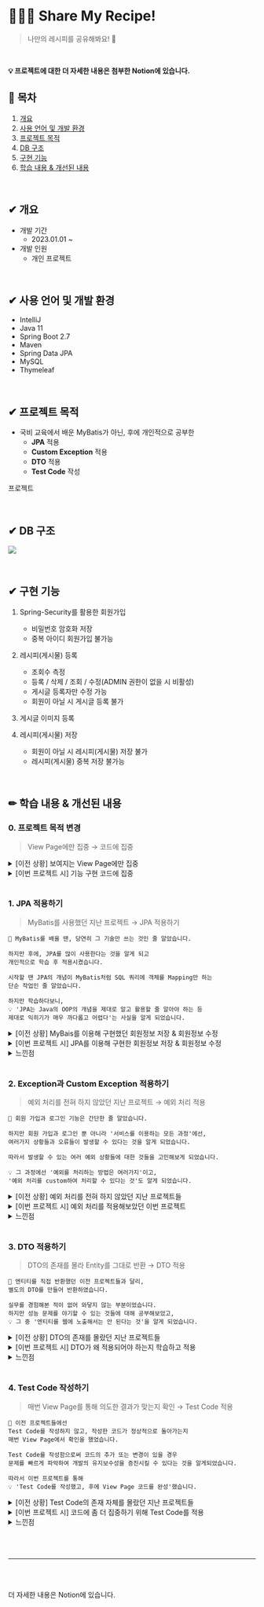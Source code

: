 # 🧑🏻‍🍳 Share My Recipe!

> 나만의 레시피를 공유해봐요! 🥗

<br>

**💡 프로젝트에 대한 더 자세한 내용은 첨부한 Notion에 있습니다.**

## 📌 목차
1. [개요](#-개요)
2. [사용 언어 및 개발 환경](#-사용-언어-및-개발-환경)
3. [프로젝트 목적](#-프로젝트-목적)
4. [DB 구조](#-db-구조)
5. [구현 기능](#-구현-기능)
6. [학습 내용 & 개선된 내용](#-학습-내용--개선된-내용)

<br>

## ✔ 개요
* 개발 기간
  * 2023.01.01 ~
* 개발 인원
  * 개인 프로젝트

<br>

## ✔ 사용 언어 및 개발 환경
- IntelliJ
- Java 11
- Spring Boot 2.7
- Maven
- Spring Data JPA
- MySQL
- Thymeleaf

<br>

## ✔ 프로젝트 목적
* 국비 교육에서 배운 MyBatis가 아닌, 후에 개인적으로 공부한 
  * **JPA** 적용
  * **Custom Exception** 적용
  * **DTO** 적용
  * **Test Code** 작성
  
프로젝트

<br>

## ✔ DB 구조
![](https://s3.us-west-2.amazonaws.com/secure.notion-static.com/fabfbe87-79bc-4ba8-8906-2b569277681f/Untitled.png?X-Amz-Algorithm=AWS4-HMAC-SHA256&X-Amz-Content-Sha256=UNSIGNED-PAYLOAD&X-Amz-Credential=AKIAT73L2G45EIPT3X45%2F20230130%2Fus-west-2%2Fs3%2Faws4_request&X-Amz-Date=20230130T042206Z&X-Amz-Expires=86400&X-Amz-Signature=3c801411256bf5de2d5a1e7c6221c597c5cf9b50ec59851446d241c3d99b0af7&X-Amz-SignedHeaders=host&response-content-disposition=filename%3D%22Untitled.png%22&x-id=GetObject)

<br>

## ✔ 구현 기능
1. Spring-Security를 활용한 회원가입 
   * 비밀번호 암호화 저장 
   * 중복 아이디 회원가입 불가능


2. 레시피(게시물) 등록 
   * 조회수 측정
   * 등록 / 삭제 / 조회 / 수정(ADMIN 권한이 없을 시 비활성)
   * 게시글 등록자만 수정 가능
   * 회원이 아닐 시 게시글 등록 불가


3. 게시글 이미지 등록


4. 레시피(게시물) 저장
   * 회원이 아닐 시 레시피(게시물) 저장 불가
   * 레시피(게시물) 중복 저장 불가능

<br>

## ✏ 학습 내용 & 개선된 내용
### 0. 프로젝트 목적 변경
> View Page에만 집중 → 코드에 집중
<details>
<summary>[이전 상황] 보여지는 View Page에만 집중</summary>
<div markdown="1">

```
국비교육을 받으며 팀 & 개인 프로젝트를 했을 시엔 보여지는 View Page에만 집중했습니다.

따라서 코드가 어떻게 됐든, 
보여지는 화면(View)만 원하는 결과가 나오게끔 코드를 작성했습니다.
그 결과 
어떤 기능을 구현하면, 다른 기능에 문제가 생기고 
그 문제를 해결하면, 또다른 문제가 생기는 상황이 반복됐습니다.

근본적인 문제를 해결하지 못하고 문제 상황을 막기에만 급했습니다.
결과적으론, 매우 지저분하고 알 수 없는 
즉, 유지보수가 매우 어려운 코드가 최종 결과물이 되었습니다.

그때에는 그 방식이 맞는 방식인 줄 알았습니다.

하지만 UI에 신경쓰는 것이 아닌 기능 구현 코드에 집중해야한다는 사실을 알게되었고, 
이번 프로젝트부턴 코드에 집중하는 것으로 목적을 변경했습니다.
```
</div>
</details>

<details>
<summary>[이번 프로젝트 시] 기능 구현 코드에 집중</summary>
<div markdown="1">

```
제일 큰 변화는 여태껏 배워왔고 적용시켰던 MyBatis가 아닌, 
새롭게 학습한 JPA를 이용하는 것이었습니다.

또한 Test Code도 프로젝트에 적용시켜보았습니다.
그에 따라 예외 상황들에 대한 코드들도 생각해보게 되었습니다.
```
</div>
</details>

<br>

### 1. JPA 적용하기
> MyBatis를 사용했던 지난 프로젝트 → JPA 적용하기

```text
🤔 MyBatis를 배울 땐, 당연히 그 기술만 쓰는 것인 줄 알았습니다.

하지만 후에, JPA를 많이 사용한다는 것을 알게 되고
개인적으로 학습 후 적용시켰습니다.

시작할 땐 JPA의 개념이 MyBatis처럼 SQL 쿼리에 객체를 Mapping만 하는
단순 작업인 줄 알았습니다.

하지만 학습하다보니,
💡 'JPA는 Java의 OOP의 개념을 제대로 알고 활용할 줄 알아야 하는 등
제대로 익히기가 매우 까다롭고 어렵다'는 사실을 알게 되었습니다.
```

<details>
<summary>[이전 상황] MyBais를 이용해 구현했던 회원정보 저장 & 회원정보 수정</summary>
<div markdown="1">

<details>
<summary>Ex 1) 회원정보 저장</summary>
<div markdown="1">

* SQL Mapper
```xml
<!-- 회원 가입 -->
<insert id="insertMember" parameterType="com.jobdongsan.project.model.MemberVO">
	INSERT INTO member (memId, memPw, memName, memEmail, memChildBirth, memHP, memZipcode, memAddress1, memAddress2)
	VALUES (#{memId}, #{memPw}, #{memName}, #{memEmail}, #{memChildBirth}, #{memHP}, #{memZipcode}, #{memAddress1}, #{memAddress2})
</insert>

<!-- Oauth 회원 가입  -->
<insert id="insertOauthMember" parameterType="com.jobdongsan.project.model.MemberVO">
	INSERT INTO member (memId, memPw, memName, memEmail, profileImg, provider, providerId)
	VALUES (#{memId}, #{memPw}, #{memName}, #{memEmail}, #{profileImg}, #{provider}, #{providerId})
</insert>
```

* MemberDAO Interface
```java
public void insertMember(MemberVO vo); // 회원 가입
public void insertOauthMember(MemberVO vo); // SNS 회원 가입
```

* MemberService
```java
// 회원 가입
@Override
public void insertMember(MemberVO vo) {
	// 비밀번호 암호화 처리한 후 mapper에게 전달
	String encodedPwd = pwdEncoder.encode(vo.getMemPw());
	vo.setMemPw(encodedPwd);
	
	dao.insertMember(vo); // 회원정보 저장(INSERT) SQL Mapper
}

// SNS 회원 가입
@Override
public void insertOauthMember(MemberVO vo) {
	dao.insertOauthMember(vo);
}
```

</div>
</details>

<details>
<summary>Ex 2) 회원정보 수정</summary>
<div markdown="1">

* SQL Mapper
```xml
<!-- 회원 정보 수정 -->
<update id="updateMemberInfo" parameterType="com.jobdongsan.project.model.MemberVO">
	UPDATE member SET memPw = #{memPw}, memName = #{memName}, memEmail = #{memEmail},
	memChildBirth = #{memChildBirth}, memHP = #{memHP}, memZipcode = #{memZipcode}, memAddress1 = #{memAddress1},
	memAddress2 = #{memAddress2}, profileImg = #{profileImg} WHERE memId = #{memId}
</update>
```

* MemberDAO Interface
```java
public void updateMemberInfo(MemberVO vo); // 회원 정보 수정
```

* MemberService
```java
@Override
public void updateMemberInfo(MemberVO vo) {
	String encodedPwd = pwdEncoder.encode(vo.getMemPw());
	vo.setMemPw(encodedPwd);
	
	dao.updateMemberInfo(vo);
}
```

</div>
</details>

</div>
</details>

<details>
<summary>[이번 프로젝트 시] JPA를 이용해 구현한 회원정보 저장 & 회원정보 수정</summary>
<div markdown="1">

<details>
<summary>Ex 1) 회원정보 저장</summary>
<div markdown="1">

* MemberRepository
```java
public interface MemberRepository extends JpaRepository<Member, Long> {
    // 이메일로 중복 검사
    Member findByEmail(String email);
}
```

* MemberService
```java
public Member saveMember(Member member) {
    validateDuplicateMember(member); // 회원가입 중복 검사
    return memberRepository.save(member); // 회원 정보 저장
}

/**
 * 회원가입 중복 검사
 * 이메일 중복 불가능
 * */
private void validateDuplicateMember(Member member) {
    Member findMember = memberRepository.findByEmail(member.getEmail()); // 이메일로 찾은 회원을 Member에 담는다.
    if(findMember != null) {
        // 예외처리
        throw new AppException(ErrorCode.MEMBERNAME_DUPLICATED, findMember.getName() + "은 이미 있습니다.");
    }
}
```

</div>
</details>

<details>
<summary>Ex 2) 회원정보 수정 : 원하는 정보만 선택해 수정</summary>
<div markdown="1">

* Member Entity
```java
public void updateMember(MemberFormDto memberFormDto, String password) {
    this.name = memberFormDto.getName();
    this.password = password;
    this.address = memberFormDto.getAddress();
}
```

* MemberService
```java
public Long updateMember(Long memberId, MemberFormDto memberFormDto) {

    Member findMember = memberRepository.findById(memberId)
            .orElseThrow(EntityNotFoundException::new);

    String password = passwordEncoder.encode(findMember.getPassword());

    findMember.updateMember(memberFormDto, password);

    return findMember.getId();
}
```

</div>
</details>

</div>
</details>

<details>
<summary>느낀점</summary>
<div markdown="1">

- JPA 덕분에 SQL에 의존적인 코드를 짜지 않고, Java 중심의 코드를 짤 수 있었다.
- SQL Mapper로 구현했을 때처럼 자주 쓰는 CRUD 메소드를 직접 다 작성하지 않아도 돼 코드의 양이 줄었다.
- JPA는 기본적인 CRUD를 제공해 비즈니스 로직에 보다 더 집중할 수 있다.
- 검색 기능에 한해 아직까지는 Querydsl보다 myBatis가 직관적이어서 그런지 더 이해가 쉽다.
- Querydsl의 더 깊은 이해와 학습이 필요하다.

</div>
</details>

<br>

### 2. Exception과 Custom Exception 적용하기
> 예외 처리를 전혀 하지 않았던 지난 프로젝트 → 예외 처리 적용

```text
🤔 회원 가입과 로그인 기능은 간단한 줄 알았습니다.

하지만 회원 가입과 로그인 뿐 아니라 '서비스를 이용하는 모든 과정'에선, 
여러가지 상황들과 오류들이 발생할 수 있다는 것을 알게 되었습니다.

따라서 발생할 수 있는 여러 예외 상황들에 대한 것들을 고민해보게 되었습니다.

💡 그 과정에선 '예외를 처리하는 방법은 여러가지'이고, 
'예외 처리를 custom하여 처리할 수 있다는 것'도 알게 되었습니다.
```

<details>
<summary>[이전 상황] 예외 처리를 전혀 하지 않았던 지난 프로젝트들</summary>
<div markdown="1">

* Ex) 마이페이지에 게시물 저장 시, 중복 저장 처리
```java
// 마이페이지 게시물 저장
@ResponseBody
@RequestMapping("/insert_video")
public String insertVideo(@RequestParam HashMap<String, Object> param, HttpSession session) {
	String result = null;
	String memId = (String)session.getAttribute("sid");
	
	param.put("memId", memId);

	// 저장하려는 게시물이 마이페이지에 있는지 갯수를 체크한다.
	int count = videoService.checkVideo(Integer.parseInt((String)param.get("videoNo")), memId);
	if(count == 0) { // 만약 게시물이 없다면 (마이페이지 게시물 0개)
		videoService.insertVideo(param);
		result = "0";
	}
	else { // 만약 게시물이 있다면, 의미없는 숫자(result = 1) 반환
		result = "1";
	}
	
	return result;
}
```

* SQL Mapper : 마이페이지에 동일 게시물이 존재하는지 확인
```xml
<!-- 마이페이지에 동일 게시물이 존재하는지 확인 -->
<!-- 회원의 마이페이지에 저장하고자 하는 게시물의 개수 카운트 -->
<select id="checkVideo" parameterType="hashmap" resultType="int">
	SELECT COUNT(*)
	FROM my_history 
	WHERE videoNo=#{videoNo} AND memId=#{memId} 
</select>
```

</div>
</details>

<details>
<summary>[이번 프로젝트 시] 예외 처리를 적용해보았던 이번 프로젝트</summary>
<div markdown="1">

<details>
<summary>Ex 1) 회원 가입 중복 검사</summary>
<div markdown="1">

* 단계 1 : throw new IllegalStateException
```java
private void validateDuplicateMember(Member member) {
    Member findMember = memberRepository.findByEmail(member.getEmail()); // 이메일로 찾은 회원을 Member에 담는다.
    if(findMember != null) { // 회원 정보가 존재하면
        // IllegalStateException 예외처리
        throw new IllegalStateException("이미 가입된 회원입니다.");
    }
}
```

* 단계 2 : custom한 AppException으로 처리
```java
private void validateDuplicateMember(Member member) {
    Member findMember = memberRepository.findByEmail(member.getEmail()); // 이메일로 찾은 회원을 Member에 담는다.
    if(findMember != null) { // 회원 정보가 존재하면
        // AppException 예외처리
        // MEMBERNAME_DUPLICATED(HttpStatus.CONFLICT, "")
        throw new AppException(ErrorCode.MEMBERNAME_DUPLICATED, findMember.getName() + "은 이미 있습니다.");
    }
}
```

</div>
</details>

<details>
<summary>Ex 2) 마이페이지에 게시물 저장 시, 중복 저장 처리</summary>
<div markdown="1">

* CartController : 마이페이지 컨트롤러
```java
try {
    cartRecipeId = cartService.addCart(cartRecipeDto, email);
} catch (AppException e) { // 만들어놓은 AppException으로 예외처리를 한다.
    model.addAttribute("errorMessage", e.getMessage()); // 예외처리 메세지를 마이페이지 view에 전달
    return new ResponseEntity<String>(e.getMessage(), HttpStatus.BAD_REQUEST);
}
```

* CartService
```java
CartRecipe savedCartRecipe = cartRecipeRepository.findByCartIdAndRecipeId(cart.getId(), recipe.getId());

// 레시피 중복 저장
if(savedCartRecipe != null) { // 마이페이지에 게시물이 저장되어 있다면
    // AppException의 CART_RECIPE_DUPLICATED로 예외처리를 한다.
    throw new AppException(ErrorCode.CART_RECIPE_DUPLICATED, recipe.getRecipeName() + "은 이미 저장되어있습니다.");
}

CartRecipe cartRecipe = CartRecipe.createCartRecipe(cart, recipe);
cartRecipeRepository.save(cartRecipe);
```

</div>
</details>

</div>
</details>

<details>
<summary>느낀점</summary>
<div markdown="1">

- Custom Exception의 Test Code 실패로 다시 원래 코드로 돌아간 것들이 있어 아쉽다.
- 오류 없이 예외 처리를 할 수 있는 방법을 배우고 싶다.
- 내가 구현한 Custom Exception이 맞는 방식인지 모르겠다. 제대로 배우고 싶다.

</div>
</details>

<br>

### 3. DTO 적용하기
> DTO의 존재를 몰라 Entity를 그대로 반환 → DTO 적용

```text
🤔 엔티티를 직접 반환했던 이전 프로젝트들과 달리, 
별도의 DTO를 만들어 반환하였습니다.

실무를 경험해본 적이 없어 와닿지 않는 부분이었습니다.
하지만 성능 문제를 야기할 수 있는 것들에 대해 공부해보았고, 
💡 그 중 '엔티티를 웹에 노출해서는 안 된다는 것'을 알게 되었습니다.
```

<details>
<summary>[이전 상황] DTO의 존재를 몰랐던 지난 프로젝트들</summary>
<div markdown="1">

* Ex) 모든 게시물 출력
* [Controller] : DTO를 생성하지 않고, Entity를 바로 반환했다.
```java
// 전체 게시물 출력
@RequestMapping("/job_index")
public String viewJobAllList(Model model) {

  // 게시물 Entity를 그대로 Serivce에 전달한다.
  ArrayList<JobVO> jobList = jobService.listAllJob();
  model.addAttribute("jobList", jobList); // View Page에 Entity를 바로 전달한다.

  return "job/job_index";
}
```
</div>
</details>

<details>
<summary>[이번 프로젝트 시] DTO가 왜 적용되어야 하는지 학습하고 적용</summary>
<div markdown="1">

* ‘DTO를 왜 만드는 것인가'에 대한 고찰
* Ex) 모든 게시물 출력
* [MainItemDto]
```java
@Setter
@Getter
public class MainItemDto {

    private Long id;
    private String recipeName;
    private String recipeDetail;
    private String imgUrl;
    private Integer price;

   /**
   * @QueryProjection : Querydsl로 결과 조회 시, MainItemDto 객체로 바로 받아옴
   * - DTO 클래스로 변환하는 과정 없이 바로 DTO 객체를 뽑아냄
   * - DTO 기반으로 생성된 QDTO 객체의 생성자를 사용하는 것
   * */
    @QueryProjection
    public MainItemDto(Long id, String recipeName, String recipeDetail, String imgUrl, Integer price) {
        this.id = id;
        this.recipeName = recipeName;
        this.recipeDetail = recipeDetail;
        this.imgUrl = imgUrl;
        this.price = price;
    }
}
```

* MainController
```java
@GetMapping(value = "/")
public String main(RecipeSearchDto recipeSearchDto, Optional<Integer> page, Model model){

    Pageable pageable = PageRequest.of(page.isPresent() ? page.get() : 0, 6);

    // 출력할 게시물 DTO를 Service에 전달한다.
    Page<MainItemDto> recipes = recipeService.getMainRecipePage(recipeSearchDto, pageable);

    model.addAttribute("recipes", recipes);
    model.addAttribute("recipeSearchDto", recipeSearchDto);
    model.addAttribute("maxPage", 5);

    return "main";
}
```

</div>
</details>

<details>
<summary>느낀점</summary>
<div markdown="1">

- DTO가 없을수록 구조가 단순하고 직관적이어서 이해가 쉬웠다.
- 하지만 DTO가 많아질수록 구조가 복잡해지고 DTO와 Entity 사이의 변환, DTO와 Service의 교류 등이 이해하기 어려워졌다.
- 따라서 RequestDTO와 ResponseDTO로 더 세분화해서 나누려면, DTO의 더 깊은 이해가 필요하다.
- 객체 지향 설계 역시 더 제대로 된 이해와 적용이 필요하다.

</div>
</details>

<br>

### 4. Test Code 작성하기
> 매번 View Page를 통해 의도한 결과가 맞는지 확인 → Test Code 적용

```text
🤔 이전 프로젝트들에선 
Test Code를 작성하지 않고, 작성한 코드가 정상적으로 돌아가는지 
매번 View Page에서 확인을 했었습니다.

Test Code를 작성함으로써 코드의 추가 또는 변경이 있을 경우 
문제를 빠르게 파악하여 개발의 유지보수성을 증진시킬 수 있다는 것을 알게되었습니다.

따라서 이번 프로젝트를 통해 
💡 'Test Code를 작성했고, 후에 View Page 코드를 완성'했습니다.
```

<details>
<summary>[이전 상황] Test Code의 존재 자체를 몰랐던 지난 프로젝트들</summary>
<div markdown="1">

* Ex) Test View Page를 생성해 의도한 결과가 맞게 나오는지 확인
* [test.jsp]
```html
<%@ page language="java" contentType="text/html; charset=UTF-8"
        pageEncoding="UTF-8"%>
<%@ taglib uri="http://java.sun.com/jsp/jstl/core" prefix="c" %>
<div style="width: 800px; height: 500px; background-color :red; display:flex; flex-direction:row;">
<div style="width: 50px; height:30px; margin:30px; background-color: blue;"></div>
<div style="width: 50px; height:30px;margin:30px; background-color: blue;"></div>
<div style="width: 50px; height:30px;margin:30px; background-color: blue;"></div>
<div style="width: 50px; height:30px;margin:30px; background-color: blue;"></div>
</div>

<script>


</script>
```
</div>
</details>

<details>
<summary>[이번 프로젝트 시] 코드에 좀 더 집중하기 위해 Test Code를 적용</summary>
<div markdown="1">

* Ex 1) 중복 회원 가입 테스트
```java
// 임의의 회원 정보 생성
public Member createMember() {
    MemberFormDto memberFormDto = new MemberFormDto();
    memberFormDto.setEmail("test@email.com");
    memberFormDto.setName("김길동");
    memberFormDto.setAddress("경기도");
    memberFormDto.setPassword("1234");
    return Member.createMember(memberFormDto, passwordEncoder);
}

// 중복 회원 가입 테스트
@Test
@DisplayName("중복 회원 가입 테스트")
public void saveDuplicateMemberTest(){
    Member member1 = createMember();
    Member member2 = createMember();
    memberService.saveMember(member1);
    Throwable e = assertThrows(AppException.class, () -> {
    memberService.saveMember(member2);});

    // 발생시킨 예외처리 메세지와 일치하는지 확인한다.
    assertEquals("김길동은 이미 있습니다.", e.getMessage());
}
```

* Ex 2) 마이페이지 중복 게시물 저장 테스트
```java
@Test
@DisplayName("마이페이지 중복 레시피 저장 테스트")
public void saveDuplicateCartTest() {
    Recipe recipe = saveRecipe();
    Member member = saveMember();

    CartRecipeDto cartRecipeDto = new CartRecipeDto();
    cartRecipeDto.setRecipeId(recipe.getId());

    Long cartRecipeId = cartService.addCart(cartRecipeDto, member.getEmail());
    CartRecipe cartRecipe = cartRecipeRepository.findById(cartRecipeId)
            .orElseThrow(EntityNotFoundException::new);

		// 동일한 게시물을 한번 더 저장한다.
    // 발생시킨 예외처리 메세지와 일치하는지 확인한다.
    Throwable e = assertThrows(AppException.class, () -> {
        cartService.addCart(cartRecipeDto, member.getEmail());});
    assertEquals(recipe.getRecipeName() + "은 이미 저장되어있습니다.", e.getMessage());
}
```
</div>
</details>

<details>
<summary>느낀점</summary>
<div markdown="1">

- Test Code는 신세계였다. View가 없어도 코드가 맞는지 확인할 수 있다니...
- 하지만 내가 짠 Test Code의 오류로 맞게 코드를 짰지만 테스트코드가 실패한다던지, 틀린 코드를 짰지만 테스트코드가 성공한다던지... 이런 현상들이 반복돼서 아직까지는 View의 최종 확인을 받는다.
- Test Code에 대한 더 깊은 이해와 학습을 통해 구현하고자 하는 기능의 테스트코드를 작성하고, 그를 통한 프로젝트 진행 방식을 적용시켜보고 싶다.

</div>
</details>

<br>
<br>
<br>

---

<br>
<br>

더 자세한 내용은 Notion에 있습니다.